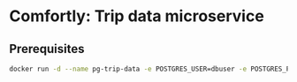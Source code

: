 # Comfortly: Trip data microservice

## Prerequisites

```bash
docker run -d --name pg-trip-data -e POSTGRES_USER=dbuser -e POSTGRES_PASSWORD=postgres -e POSTGRES_DB=trip-data -p 5432:5432 postgres:13
```
